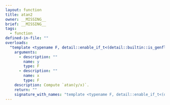 ```yaml
---
layout: function
title: atan2
owner: __MISSING__
brief: __MISSING__
tags:
  - function
defined-in-file: ""
overloads:
  "template <typename F, detail::enable_if_t<(detail::builtin::is_genfloat<F>::value), int> >\nF atan2(F, F)":
    arguments:
      - description: ""
        name: y
        type: F
      - description: ""
        name: x
        type: F
    description: Compute `atan(y/x)`.
    return: ""
    signature_with_names: "template <typename F, detail::enable_if_t<(detail::builtin::is_genfloat<F>::value), int> >\nF atan2(F y, F x)"
---
```

